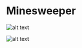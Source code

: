 # Minesweeper

![alt text](https://github.com/proman3419/Programming-Challenges-v1.4/Screenshots/20_1.PNG)

![alt text](https://github.com/proman3419/Programming-Challenges-v1.4/Screenshots/20_2.PNG)
